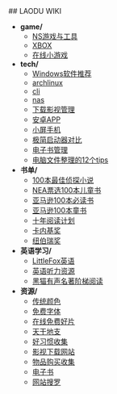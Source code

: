 <link rel="shortcut icon" href="favicon.ico">
<div class="w">
## LAODU WIKI
<!-- filetree -->

 - **game/**
   - [NS游戏与工具](./game/NS游戏与工具.html)
   - [XBOX](./game/XBOX.html)
   - [在线小游戏](./game/在线小游戏.html)
 - **tech/**
   - [Windows软件推荐](./tech/Windows软件推荐.html)
   - [archlinux](./tech/archlinux.html)
   - [cli](./tech/cli.html)
   - [nas](./tech/nas.html)
   - [下载影视管理](./tech/下载影视管理.html)
   - [安卓APP](./tech/安卓APP.html)
   - [小屏手机](./tech/小屏手机.html)
   - [极简启动器对比](./tech/极简启动器对比.html)
   - [电子书管理](./tech/电子书管理.html)
   - [电脑文件整理的12个tips](./tech/电脑文件整理的12个tips.html)
 - **书单/**
   - [100本最佳侦探小说](./书单/100本最佳侦探小说.html)
   - [NEA票选100本儿童书](./书单/NEA票选100本儿童书.html)
   - [亚马逊100本必读书](./书单/亚马逊100本必读书.html)
   - [亚马逊100本童书](./书单/亚马逊100本童书.html)
   - [十年阅读计划](./书单/十年阅读计划.html)
   - [卡内基奖](./书单/卡内基奖.html)
   - [纽伯瑞奖](./书单/纽伯瑞奖.html)
 - **英语学习/**
   - [LittleFox英语](./英语学习/LittleFox英语.html)
   - [英语听力资源](./英语学习/英语听力资源.html)
   - [黑猫有声名著阶梯阅读](./英语学习/黑猫有声名著阶梯阅读.html)
 - **资源/**
   - [传统颜色](./资源/传统颜色.html)
   - [免费字体](./资源/免费字体.html)
   - [在线免费好片](./资源/在线免费好片.html)
   - [天干地支](./资源/天干地支.html)
   - [好习惯收集](./资源/好习惯收集.html)
   - [影视下载网站](./资源/影视下载网站.html)
   - [物品购买收集](./资源/物品购买收集.html)
   - [电子书](./资源/电子书.html)
   - [网站搜罗](./资源/网站搜罗.html)

<!-- filetreestop -->
</div>


